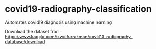 # covid19-radiography-classification
Automates covid19 diagnosis using machine learning

Download the dataset from https://www.kaggle.com/tawsifurrahman/covid19-radiography-database/download
